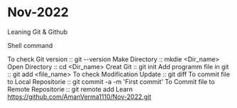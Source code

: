 # Nov-2022
Leaning Git &amp; Github

Shell command 

To check Git version :: git --version
Make Directory :: mkdie <Dir_name>
Open Directory :: cd <Dir_name>
Creat Git :: git init
Add programm file in git :: git add <file_name>
To check Modification Update :: git diff
To commit file to Local Repositorie :: git commit -a -m 'First commit'
To Commit file to Remote Repositorie :: git remote add Learn https://github.com/AmanVerma1110/Nov-2022.git

